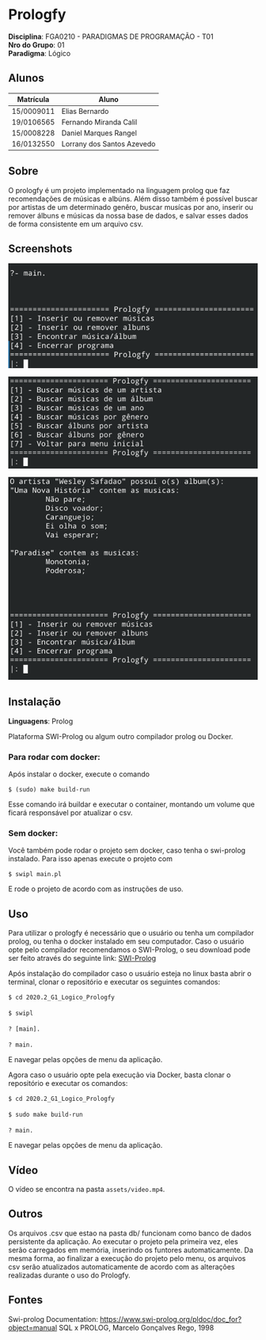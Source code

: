 # Prologfy

**Disciplina**: FGA0210 - PARADIGMAS DE PROGRAMAÇÃO - T01 <br>
**Nro do Grupo**: 01<br>
**Paradigma**: Lógico<br>

## Alunos
|Matrícula | Aluno |
| -- | -- |
| 15/0009011  |  Elias Bernardo |
| 19/0106565  |  Fernando Miranda Calil |
| 15/0008228  |  Daniel Marques Rangel |
| 16/0132550  |  Lorrany dos Santos Azevedo |

## Sobre

O prologfy é um projeto implementado na linguagem prolog que faz recomendações de músicas e albúns. Além disso também é possível buscar por artistas de um determinado genêro, buscar musícas por ano, inserir ou remover álbuns e músicas da nossa base de dados, e salvar esses dados de forma consistente em um arquivo csv.

## Screenshots

![](./assets/1.png)

![](./assets/2.png)

![](./assets/3.png)

## Instalação 

**Linguagens**: Prolog<br>

Plataforma SWI-Prolog ou algum outro compilador prolog ou Docker.

### Para rodar com docker:

Após instalar o docker, execute o comando

    $ (sudo) make build-run

Esse comando irá buildar e executar o container, montando um volume que ficará responsável por atualizar o csv.

### Sem docker:

Você também pode rodar o projeto sem docker, caso tenha o swi-prolog instalado. Para isso apenas execute o projeto com

    $ swipl main.pl

E rode o projeto de acordo com as instruções de uso.


## Uso 

Para utilizar o prologfy é necessário que o usuário ou tenha um compilador prolog, ou tenha o docker instalado em seu computador. 
Caso o usuário opte pelo compilador recomendamos o SWI-Prolog, o seu download pode ser feito através do seguinte link:
[SWI-Prolog](https://www.swi-prolog.org/Download.html)

Após instalação do compilador caso o usuário esteja no linux basta abrir o terminal, clonar o repositório e executar os seguintes comandos:
    
    $ cd 2020.2_G1_Logico_Prologfy
    
    $ swipl
    
    ? [main].
    
    ? main.

E navegar pelas opções de menu da aplicação.

Agora caso o usuário opte pela execução via Docker, basta clonar o repositório e executar os comandos:
    
    $ cd 2020.2_G1_Logico_Prologfy
    
    $ sudo make build-run
    
    ? main.
    
E navegar pelas opções de menu da aplicação.

## Vídeo

O vídeo se encontra na pasta `assets/video.mp4`.

## Outros 

Os arquivos .csv que estao na pasta db/ funcionam como banco de dados persistente da aplicação. Ao executar o projeto pela primeira vez, eles serão carregados em memória, inserindo os funtores automaticamente. Da mesma forma, ao finalizar a execução do projeto pelo menu, os arquivos csv serão atualizados automaticamente de acordo com as alterações realizadas durante o uso do Prologfy.

## Fontes

Swi-prolog Documentation: https://www.swi-prolog.org/pldoc/doc_for?object=manual
SQL x PROLOG, Marcelo Gonçalves Rego, 1998
